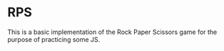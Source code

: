 # RPS

This is a basic implementation of the Rock Paper Scissors game for the purpose of practicing some JS. 
